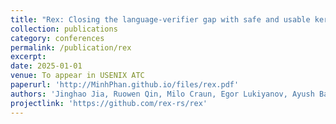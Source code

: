 ```yaml
---
title: "Rex: Closing the language-verifier gap with safe and usable kernel extensions"
collection: publications
category: conferences
permalink: /publication/rex
excerpt:
date: 2025-01-01
venue: To appear in USENIX ATC
paperurl: 'http://MinhPhan.github.io/files/rex.pdf'
authors: 'Jinghao Jia, Ruowen Qin, Milo Craun, Egor Lukiyanov, Ayush Bansal, Minh Phan, Michael V. Le, Hubertus Franke, Hani Jamjoom, Tianyin Xu, and Dan Williams'
projectlink: 'https://github.com/rex-rs/rex'
---
```

